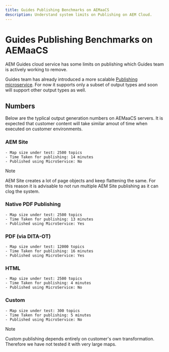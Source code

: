 ```yaml
---
title: Guides Publishing Benchmarks on AEMaaCS
description: Understand system limits on Publishing on AEM Cloud.
---
```


# Guides Publishing Benchmarks on AEMaaCS
AEM Guides cloud service has some limits on publishing which Guides team is actively working to remove.

Guides team has already introduced a more scalable [Publishing microservice](publish-microservice-architecture-and-performance.md). For now it supports only a subset of output types and soon will support other output types as well.

## Numbers

Below are the typlical output generation numbers on AEMaaCS servers. It is expected that customer content will take similar amout of time when executed on customer environments.

### AEM Site

    - Map size under test: 2500 topics
    - Time Taken for publishing: 14 minutes
    - Published using MicroService: No
>[!NOTE]
>
> AEM Site creates a lot of page objects and keep flattening the same. For this reason it is advisable to not run multiple AEM Site publishing as it can clog the system.

### Native PDF Publishing

    - Map size under test: 2500 topics
    - Time Taken for publishing: 13 minutes
    - Published using MicroService: Yes

### PDF (via DITA-OT)

    - Map size under test: 12000 topics
    - Time Taken for publishing: 16 minutes
    - Published using MicroService: Yes

### HTML

    - Map size under test: 2500 topics
    - Time Taken for publishing: 4 minutes
    - Published using MicroService: No

### Custom

    - Map size under test: 300 topics
    - Time Taken for publishing: 5 minutes
    - Published using MicroService: No

>[!NOTE]
>
> Custom publishing depends entirely on customer's own transformation. Therefore we have not tested it with very large maps. 

